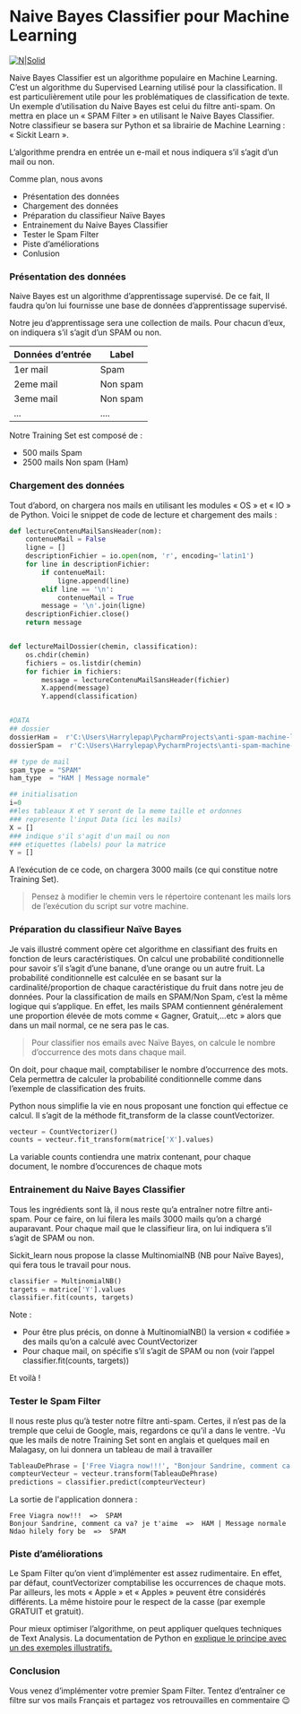 # Naive Bayes Classifier pour Machine Learning

[![N|Solid](http://www.eskimoz.fr/wp-content/uploads/2017/05/impact-du-Machine-Learning-sur-le-SEO.png)](https://www.facebook.com/rakotondratompobakoharry)

Naive Bayes Classifier est un algorithme populaire en Machine Learning. C’est un algorithme du Supervised Learning utilisé pour la classification. Il est particulièrement utile pour les problématiques de classification de texte. Un exemple d’utilisation du Naive Bayes est celui du filtre anti-spam. 
On mettra en place un « SPAM Filter » en utilisant le Naive Bayes Classifier. Notre classifieur se basera sur Python et sa librairie de Machine Learning : « Sickit Learn ».

L’algorithme prendra en entrée un e-mail et nous indiquera s’il s’agit d’un mail ou non.

Comme plan, nous avons

  - Présentation des données
  - Chargement des données
  - Préparation du classifieur Naïve Bayes
  - Entrainement du Naive Bayes Classifier
  - Tester le Spam Filter
  - Piste d’améliorations
  - Conlusion

### Présentation des données
Naive Bayes est un algorithme d’apprentissage supervisé. De ce fait, Il faudra qu’on lui fournisse une base de données d’apprentissage supervisé.

Notre jeu d’apprentissage sera une collection de mails. Pour chacun d’eux, on indiquera s’il s’agit d’un SPAM ou non.

| Données d’entrée | Label |
| ------ | ------ |
| 1er mail |Spam |
| 2eme mail | Non spam |
| 3eme mail | Non spam |
|... | ....|
Notre Training Set est composé de :
  - 500 mails Spam
  - 2500 mails Non spam (Ham)



### Chargement des données
Tout d’abord, on chargera nos mails en utilisant les modules « OS » et « IO » de Python. Voici le snippet de code de lecture et chargement des mails :

```python
def lectureContenuMailSansHeader(nom):
    contenueMail = False
    ligne = []
    descriptionFichier = io.open(nom, 'r', encoding='latin1')
    for line in descriptionFichier:
        if contenueMail:
            ligne.append(line)
        elif line == '\n':
            contenueMail = True
        message = '\n'.join(ligne)
    descriptionFichier.close()
    return message


def lectureMailDossier(chemin, classification):   
    os.chdir(chemin)
    fichiers = os.listdir(chemin)
    for fichier in fichiers:
        message = lectureContenuMailSansHeader(fichier)
        X.append(message)
        Y.append(classification)


#DATA
## dossier
dossierHam =  r'C:\Users\Harrylepap\PycharmProjects\anti-spam-machine-learning\emails\ham'
dossierSpam =  r'C:\Users\Harrylepap\PycharmProjects\anti-spam-machine-learning\emails\spam'

## type de mail
spam_type = "SPAM"
ham_type  = "HAM | Message normale"

## initialisation
i=0
##les tableaux X et Y seront de la meme taille et ordonnes
### represente l'input Data (ici les mails)
X = []
### indique s'il s'agit d'un mail ou non
### etiquettes (labels) pour la matrice
Y = []
```

A l’exécution de ce code, on chargera 3000 mails (ce qui constitue notre Training Set).
> Pensez à modifier le chemin vers le répertoire contenant les mails lors de l’exécution du script sur votre machine.

### Préparation du classifieur Naïve Bayes
Je vais illustré comment opère cet algorithme en classifiant des fruits en fonction de leurs caractéristiques. On calcul une probabilité conditionnelle pour savoir s’il s’agit d’une banane, d’une orange ou un autre fruit. La probabilité conditionnelle est calculée en se basant sur la cardinalité/proportion de chaque caractéristique du fruit dans notre jeu de données.
Pour la classification de mails en SPAM/Non Spam, c’est la même logique qui s’applique. En effet, les mails SPAM contiennent généralement une proportion élevée de mots comme « Gagner, Gratuit,…etc » alors que dans un mail normal, ce ne sera pas le cas.
>Pour classifier nos emails avec Naïve Bayes, on calcule le nombre d’occurrence des mots dans chaque mail.

On doit, pour chaque mail, comptabiliser le nombre d’occurrence des mots. Cela permettra de calculer la probabilité conditionnelle comme dans l’exemple de classification des fruits.

Python nous simplifie la vie en nous proposant une fonction qui effectue ce calcul. Il s’agit de la méthode fit_transform de la classe countVectorizer.

```python
vecteur = CountVectorizer()
counts = vecteur.fit_transform(matrice['X'].values)
```
La variable counts contiendra une matrix contenant, pour chaque document, le nombre d’occurences de chaque mots

### Entrainement du Naive Bayes Classifier


Tous les ingrédients sont là, il nous reste qu’a entraîner notre filtre anti-spam. Pour ce faire, on lui filera les mails 3000 mails qu’on a chargé auparavant. Pour chaque mail que le classifieur lira, on lui indiquera s’il s’agit de SPAM ou non.

Sickit_learn nous propose la classe MultinomialNB (NB pour Naïve Bayes), qui fera tous le travail pour nous.

```python
classifier = MultinomialNB()
targets = matrice['Y'].values
classifier.fit(counts, targets)
```
Note :

- Pour être plus précis, on donne à MultinomialNB() la version « codifiée » des mails qu’on a calculé avec CountVectorizer
- Pour chaque mail, on spécifie s’il s’agit de SPAM ou non (voir l’appel classifier.fit(counts, targets))

Et voilà ! 
### Tester le Spam Filter

Il nous reste plus qu’à tester notre filtre anti-spam. Certes, il n’est pas de la tremple que celui de Google, mais, regardons ce qu’il a dans le ventre.
-Vu que les mails de notre Training Set sont en anglais et quelques mail en Malagasy, on lui donnera un tableau de mail à travailler
```python
TableauDePhrase = ['Free Viagra now!!!', "Bonjour Sandrine, comment ca va? je t'aime", "Ndao hilely fory be"]
compteurVecteur = vecteur.transform(TableauDePhrase)
predictions = classifier.predict(compteurVecteur)
```

La sortie de l'application donnera :
```batch
Free Viagra now!!!  =>  SPAM
Bonjour Sandrine, comment ca va? je t'aime  =>  HAM | Message normale
Ndao hilely fory be  =>  SPAM
```

### Piste d’améliorations

Le Spam Filter qu’on vient d’implémenter est assez rudimentaire. En effet, par défaut, countVectorizer comptabilise les occurrences de chaque mots. Par ailleurs, les mots « Apple » et « Apples » peuvent être considérés différents. La même histoire pour le respect de la casse (par exemple GRATUIT et gratuit).

Pour mieux optimiser l’algorithme, on peut appliquer quelques techniques de Text Analysis. La documentation de Python en [explique le principe avec un des exemples illustratifs.](http://scikit-learn.org/stable/modules/generated/sklearn.feature_extraction.text.CountVectorizer.html#sklearn.feature_extraction.text.CountVectorizer.fit_transform)

### Conclusion
Vous venez d’implémenter votre premier Spam Filter. Tentez d’entraîner ce filtre sur vos mails Français et partagez vos retrouvailles en commentaire 😉